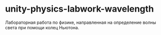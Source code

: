 # unity-physics-labwork-wavelength

Лабораторная работа по физике, направленная на определение волны света при помощи колец Ньютона.